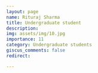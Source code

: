 ```yaml
---
layout: page
name: Rituraj Sharma
title: Undergraduate student
description: 
img: assets/img/10.jpg
importance: 11
category: Undergraduate students
giscus_comments: false
redirect: 

---
```

